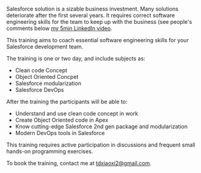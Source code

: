 Salesforce solution is a sizable business investment. Many solutions deteriorate
after the first several years. It requires correct software engineering skills
for the team to keep up with the business (see people's comments below [my 5min
LinkedIn
video](https://www.linkedin.com/posts/xixiaofinland_salesforce-salesforcedeveloper-softwareengineer-activity-7086412746170261504-_KLr).

This training aims to coach essential software engineering skills for
your Salesforce development team.

The training is one or two day, and include subjects as:

- Clean code Concept
- Object Oriented Concpet
- Salesforce modularization
- Salesforce DevOps

After the training the participants will be able to:

- Understand and use clean code concept in work
- Create Object Oriented code in Apex
- Know cutting-edge Salesforce 2nd gen package and modularization
- Modern DevOps tools in Salesforce

This training requires active participation in discussions and frequent small
hands-on programming exercises.

To book the training, contact me at tdxiaoxi2@gmail.com.
